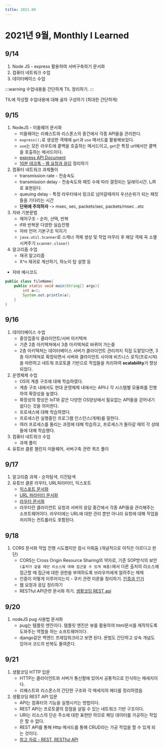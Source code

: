 ```yaml
---
title: 2021.09
---
```


# 2021년 9월, Monthly I Learned

## 9/14

1. Node JS - express 활용하여 서버구축하기 문서화
2. 컴퓨터 네트워크 수업
3. 데이터베이스 수업

:::warning
수업내용들 간단하게 TIL 정리하기.
:::

TIL에 작성할 수업내용에 대해 골자 구성하기 (최대한 간단하게)

## 9/15

1. NodeJS - 미들웨어 문서화
   - 미들웨어는 리퀘스트와 리스폰스의 중간에서 각종 API들을 관리한다.
   - `express();`로 생성한 객체에 `get`과 `use` 메서드를 활용해보았다.
   - `use`는 모든 라우트에 콜백을 호출하는 메서드이고, `get`은 특정 url에서만 콜백을 호출하는 메서드이다.
   - [express API Document](https://expressjs.com/en/api.html#req)
   - [10분 테코톡 - 웹 요청과 응답](https://www.youtube.com/watch?v=xz7e-GL2g6g) 정리하기
2. 컴퓨터 네트워크 과제풀이
   - transmission rate - 전송속도
   - transmission delay - 전송속도와 패킷 수에 따라 결정되는 딜레이시간. L/R로 표현된다.
   - queuing delay - 특정 라우터에서 링크로 넘어갈때까지 우선순위가 되는 패킷들을 기다리는 시간
   - **단위에 주의하자** -> msec, sec, packets/sec, packets/msec ..etc
3. 자바 기본문법
   - 제어구조 - 순차, 선택, 반복
   - if와 반복문 다양한 실습진행
   - 자바 언어 기본구조 익히기
   - `java.util.Scanner`로 스캐너 객체 생성 및 작업 마무리 후 해당 객체 꼭 소멸시켜주기 `scanner.close()`
4. 알고리즘 수업
   - 재귀 알고리즘
   - X^n 재귀로 계산하기, 하노이 탑 설명 등

- 자바 예시코드

```java
public class fileName{
    public static void main(String[] args){
        int a=1;
        System.out.println(a);
    }
}
```

## 9/16

1. 데이터베이스 수업
   - 중앙집중식 클라이언트/서버 아키텍쳐
   - 기존 2층 아키텍쳐에서 3층 아키텍쳐로 바뀌어 가는중
   - 2층 아키텍쳐는 데이터베이스 서버가 클라이언트 관리까지 직접 도맡았다면, 3층 아키텍쳐로 확장되면서 서버와 클라이언트 사이에 비즈니스 로직(프로시져)을 마련하고 네트웍 프로토콜 기반으로 작업들을 처리하여 **scalability**가 향상되었다.
2. 운영체제 수업
   - OS의 계층 구조에 대해 학습하였다.
   - 계층 구조 내에서도 현대 운영체제 내에서는 API나 각 시스템별 모듈화를 진행하여 확장성을 높였다.
   - 확장성의 향상은 IoT와 같은 다양한 OS양상에서 필요없는 API들을 걷어내기 쉽다는 것을 의미한다.
   - 프로세스에 대해 학습하였다.
   - 프로세스란 실행중인 프로그램 인스턴스(개체)를 말한다.
   - 여러 프로세스를 돌리는 과정에 대해 학습하고, 프로세스가 돌아갈 때의 각 상태들에 대해 학습했다.
3. 컴퓨터 네트워크 수업
   - 과제 풀이
4. 유튜브 클론 챌린지 미들웨어, 서버구축 관련 퀴즈 풀이

## 9/17

1. 알고리즘 과제 - 순차탐색, 이진탐색
2. 유튜브 클론 라우터, URL파라미터, 익스포트
   - [익스포트 문서화](../nodeJS/export)
   - [URL 파라미터 문서화](../nodeJS/param)
   - [라우터 문서화](../nodeJS/param)
   - 라우터란 클라이언트 요청과 서버의 응답 중간에서 각종 API들을 관리해주는 소프트웨어이다. 라우터에는 URL에 대한 관리 뿐만 아니라 요청에 대해 작업을 처리하는 컨트롤러도 포함된다.

## 9/18

1. CORS 문서화 작업 진행 시도했지만 잠시 미뤄둠 (개념적으로 아직은 이르다고 판단)
   - CORS는 Cross Origin Resource Sharing의 약자로, 기존 SOP방식의 보안 `(출처가 같을 때만 리소스에 대해 접근할 수 있게 해줌)`에서 다른 출처의 리소스에 접근할 때 접근에 대한 권한을 부여하도록 브라우저에게 알려주는 체제
   - 인증이 어떻게 이루어지는지 - 쿠키 관련 이론들 정리하기. [인증과 인가](https://www.youtube.com/watch?v=TXWUNePimAc)
   - 웹 요청과 응답 정리하기
   - RESTful API관련 문서화 하기. [생활코딩 REST api](https://www.youtube.com/watch?v=PmY3dWcCxXI&t=43s)

## 9/20

1. nodeJS pug 사용법 문서화
   - pug는 템플릿 엔진이다. 템플릿 엔진은 뷰를 활용하여 html문서를 제작하도록 도와주는 역할을 하는 소프트웨어이다.
   - django같은 백엔드 프레임워크라고 보면 된다. 문법도 간단하고 상속 개념도 있어서 코드의 반복도 줄여준다.

## 9/21

1. 생활코딩 HTTP 입문
   - HTTP는 클라이언트와 서버가 통신함에 있어서 공통적으로 인식하는 메세지이다.
   - 리퀘스트와 리스폰스의 간단한 구조와 각 메세지의 헤더를 정리하였음
2. 생활코딩 REST API 입문
   - API는 컴퓨터의 기능을 실행시키는 방법이다.
   - REST API는 프로토콜의 장점을 살릴 수 있는 네트워크 기반 구조이다.
   - URI는 리소스의 단순 주소에 대한 표현만 하므로 해당 데이터를 가공하는 작업은 할 수 없다.
   - REST API를 통해 Http 메서드를 통해 CRUD라는 가공 작업을 할 수 있게 되는 것이다.
   - [참고 자료 - REST, RESTful API](https://khj93.tistory.com/entry/%EB%84%A4%ED%8A%B8%EC%9B%8C%ED%81%AC-REST-API%EB%9E%80-REST-RESTful%EC%9D%B4%EB%9E%80)
